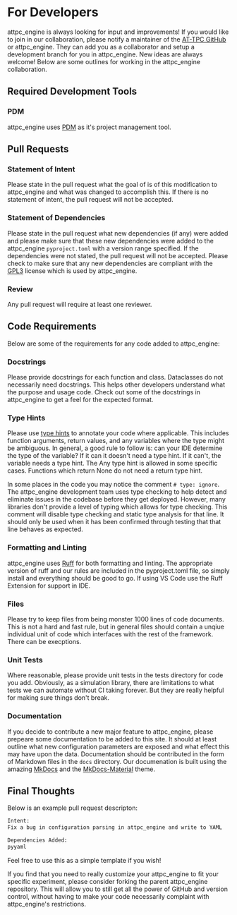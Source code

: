 # For Developers

attpc_engine is always looking for input and improvements! If you would like to join in our collaboration, please notify a maintainer of the [AT-TPC GitHub](https://github.com/attpc/) or attpc_engine. They can add you as a collaborator and setup a development branch for you in attpc_engine. New ideas are always welcome! Below are some outlines for working in the attpc_engine collaboration.

## Required Development Tools

### PDM

attpc_engine uses [PDM](https://pdm-project.org/en/latest/) as it's project management tool.

## Pull Requests

### Statement of Intent

Please state in the pull request what the goal of is of this modification to attpc_engine and what was changed to accomplish this. If there is no statement of intent, the pull request will not be accepted.

### Statement of Dependencies

Please state in the pull request what new dependencies (if any) were added and please make sure that these new dependencies were added to the attpc_engine `pyproject.toml` with a version range specified. If the dependencies were not stated, the pull request will not be accepted. Please check to make sure that any new dependencies are compliant with the [GPL3](https://www.gnu.org/licenses/gpl-3.0.en.html) license which is used by attpc_engine.

### Review

Any pull request will require at least one reviewer.

## Code Requirements

Below are some of the requirements for any code added to attpc_engine:

### Docstrings

Please provide docstrings for each function and class. Dataclasses do not necessarily need docstrings. This helps other developers understand what the purpose and usage code. Check out some of the docstrings in attpc_engine to get a feel for the expected format.

### Type Hints

Please use [type hints](https://docs.python.org/3/library/typing.html) to annotate your code where applicable. This includes function arguments, return values, and any variables where the type might be ambiguous. In general, a good rule to follow is: can your IDE determine the type of the variable? If it can it doesn't need a type hint. If it can't, the variable needs a type hint. The Any type hint is allowed in some specific cases. Functions which return None do not need a return type hint.

In some places in the code you may notice the comment `# type: ignore`. The attpc_engine development team uses type checking to help detect and eliminate issues in the codebase before they get deployed. However, many libraries don't provide a level of typing which allows for type checking. This comment will disable type checking and static type analysis for that line. It should only be used when it has been confirmed through testing that that line behaves as expected.

### Formatting and Linting

attpc_engine uses [Ruff](https://docs.astral.sh/ruff/) for both formatting and linting. The appropriate version of ruff and our rules are included in the pyproject.toml file, so simply install and everything should be good to go. If using VS Code use the Ruff Extension for support in IDE.

### Files

Please try to keep files from being monster 1000 lines of code documents. This is not a hard and fast rule, but in general files should contain a unqiue individual unit of code which interfaces with the rest of the framework. There can be execptions.

### Unit Tests

Where reasonable, please provide unit tests in the tests directory for code you add. Obviously, as a simulation library, there are limitations to what tests we can automate without CI taking forever. But they are really helpful for making sure things don't break.

### Documentation

If you decide to contribute a new major feature to attpc_engine, please prepeare some documentation to be added to this site. It should at least outline what new configuration parameters are exposed and what effect this may have upon the data. Documentation should be contributed in the form of Markdown files in the `docs` directory. Our documenation is built using the amazing [MkDocs](https://www.mkdocs.org/) and the [MkDocs-Material](https://squidfunk.github.io/mkdocs-material/) theme.

## Final Thoughts

Below is an example pull request descripton:

```txt
Intent:
Fix a bug in configuration parsing in attpc_engine and write to YAML

Dependencies Added:
pyyaml
```

Feel free to use this as a simple template if you wish!

If you find that you need to really customize your attpc_engine to fit your specific experiment, please consider forking the parent attpc_engine repository. This will allow you to still get all the power of GitHub and version control, without having to make your code necessarily complaint with attpc_engine's restrictions.